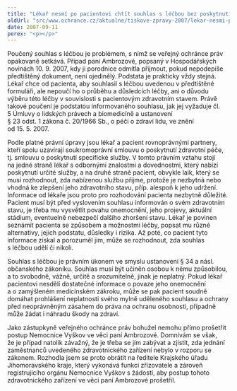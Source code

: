 ```yaml
---
title: "Lékař nesmí po pacientovi chtít souhlas s léčbou bez poskytnutí informací"
oldUrl: "src/www.ochrance.cz/aktualne/tiskove-zpravy-2007/lekar-nesmi-po-pacientovi-chtit-souhlas-s-lecbou-bez-poskytnuti-informaci"
date: 2007-09-11
perex: "<p></p>"
---
```


<!-- imported from the old website -->

<p class="Normln-web">Poučený souhlas s léčbou je problémem, s nímž se veřejný ochránce práv opakovaně setkává. Případ paní Ambrozové, popsaný v Hospodářských novinách 10. 9. 2007, kdy ji porodnice odmítla přijmout, pokud nepodepíše předtištěný dokument, není ojedinělý. Podstata je prakticky vždy stejná. Lékař chce od pacienta, aby souhlasil s léčbou uvedenou v předtištěné formuláři, ale nepoučí ho o průběhu a důsledcích léčby, ani o důvodu výběru této léčby v souvislosti s pacientovým zdravotním stavem. Právě takové poučení je podstatou informovaného souhlasu, jak jej vyžaduje čl. 5 Úmluvy o lidských právech a biomedicíně a ustanovení § 23 odst. 1 zákona č. 20/1966 Sb., o péči o zdraví lidu, ve znění od 15. 5. 2007.</p><p class="Normln-web">Podle platné právní úpravy jsou lékař a pacient rovnoprávnými partnery, kteří spolu uzavírají soukromoprávní smlouvu o poskytnutí zdravotní péče, tj. smlouvu o poskytnutí specifické služby. V tomto právním vztahu stojí na jedné straně lékař s odbornými znalostmi a dovednostmi, který nabízí poskytnutí určité služby, a na druhé straně pacient, obvykle laik, který se musí rozhodnout, zda nabízenou službu přijme, protože je nezbytná nebo vhodná ke zlepšení jeho zdravotního stavu, příp. alespoň k jeho udržení. Informace od lékaře jsou proto pro rozhodování pacienta nezbytně důležité. Pacient musí být před vyslovením souhlasu informován o svém zdravotním stavu, je třeba mu vysvětlit povahu onemocnění, jeho projevy, aktuální stádium, eventuelně nebezpečí dalšího zhoršení stavu. Lékař je povinen seznámit pacienta se způsobem a možnostmi léčby, popsat mu různé alternativy, jejich podstatu, důsledky i rizika. Až poté, co pacient tyto informace získal a porozuměl jim, může se rozhodnout, zda souhlas s léčbou udělí či nikoli.</p><p class="Normln-web">Souhlas s léčbou je právním úkonem ve smyslu ustanovení § 34 a násl. občanského zákoníku. Souhlas musí být učiněn osobou k němu způsobilou, a to svobodně, vážně, určitě a srozumitelně, jinak je neplatný. Pokud lékař pacientovi nesdělí dostatečné informace o povaze jeho onemocnění a o zamýšleném medicínském zákroku, může se pak pacient soudně domáhat prohlášení neplatnosti svého mylně uděleného souhlasu a ochrany před neoprávněným zásahem do práva na ochranu osobnosti, případně může žádat i náhradu škody na zdraví.</p><p class="Normln-web">Jako zástupkyně veřejného ochránce práv bohužel nemohu přímo prošetřit postup Nemocnice Vyškov ve věci paní Ambrozové. Domnívám se však, že je případ natolik závažný, že je třeba se jím zabývat a zjistit, zda jednání zaměstnanců uvedeného zdravotnického zařízení nebylo v rozporu se zákonem. Rozhodla jsem se proto obrátit na ředitele Krajského úřadu Jihomoravského kraje, který vykonává funkci zřizovatele a zároveň registrujícího orgánu Nemocnice Vyškov s žádostí, aby postup tohoto zdravotnického zařízení ve věci paní Ambrozové prošetřil.</p><p class="Normln-web"> </p>
